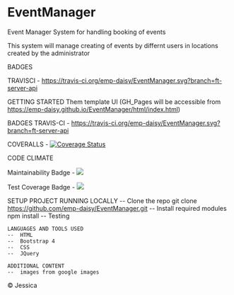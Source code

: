 # EventManager
Event Manager System for handling booking of events

This system will manage creating of events by differnt users in locations created by the administrator

BADGES

TRAVISCI    - https://travis-ci.org/emp-daisy/EventManager.svg?branch=ft-server-api


GETTING STARTED
Them template UI (GH_Pages will be accessible from https://emp-daisy.github.io/EventManager/html/index.html)

BADGES
TRAVIS-CI   -   https://travis-ci.org/emp-daisy/EventManager.svg?branch=ft-server-api

COVERALLS   -   <a href='https://coveralls.io/github/emp-daisy/EventManager?branch=master'><img src='https://coveralls.io/repos/github/emp-daisy/EventManager/badge.svg?branch=master' alt='Coverage Status' /></a>

CODE CLIMATE

Maintainability Badge - <a href="https://codeclimate.com/github/emp-daisy/EventManager/maintainability"><img src="https://api.codeclimate.com/v1/badges/bc5842466da22ac5e7f1/maintainability" /></a>
    
Test Coverage Badge   -   <a href="https://codeclimate.com/github/emp-daisy/EventManager/test_coverage"><img src="https://api.codeclimate.com/v1/badges/bc5842466da22ac5e7f1/test_coverage" /></a>

SETUP PROJECT
    RUNNING LOCALLY
    --  Clone the repo
        git clone https://github.com/emp-daisy/EventManager.git
    --  Install required modules
        npm install
    --  Testing

    LANGUAGES AND TOOLS USED
    --  HTML
    --  Bootstrap 4
    --  CSS
    --  JQuery

    ADDITIONAL CONTENT
    --  images from google images

© Jessica
